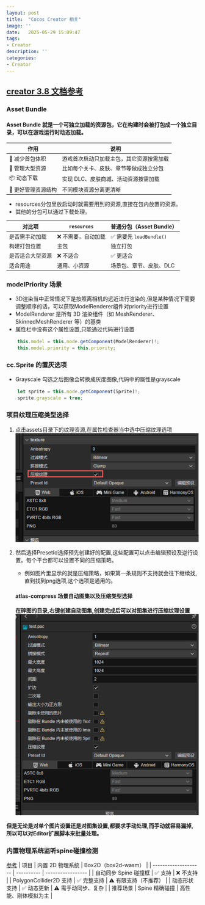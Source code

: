 ```yaml
---
layout: post
title:  "Cocos Creator 相关"
image: ''
date:   2025-05-29 15:09:47
tags:
- Creator
description: ''
categories: 
- Creator
---
```

## [creator 3.8 文档参考](https://docs.cocos.com/creator/3.8/manual/en/editor/extension/first.html)


### Asset Bundle
#### Asset Bundle 就是一个可独立加载的资源包，它在构建时会被打包成一个独立目录，可以在游戏运行时动态加载。

| 作用          | 说明                   |
| ----------- | -------------------- |
| 🚀 减少首包体积   | 游戏首次启动只加载主包，其它资源按需加载 |
| 🧠 管理大型资源   | 比如每个关卡、皮肤、章节等做成独立分包  |
| 📦 动态下载     | 实现 DLC、皮肤商城、活动资源按需加载 |
| 📁 更好管理资源结构 | 不同模块资源分离更清晰          |

* resources分包里放启动时就需要用到的资源,直接在包内放置的资源。
* 其他的分包可以通过下载处理。

| 对比项      | `resources` | 普通分包（Asset Bundle）   |
| -------- | ----------- | -------------------- |
| 是否需手动加载  | ❌ 不需要，自动加载  | ✅ 需要先 `loadBundle()` |
| 构建打包位置   | 主包          | 独立打包                 |
| 是否适合大型资源 | ❌ 不适合       | ✅ 更适合                |
| 适合用途     | 通用、小资源      | 场景包、章节、皮肤、DLC        |

### modelPriority 场景
* 3D渲染当中正常情况下是按照离相机的远近进行渲染的,但是某种情况下需要调整顺序的话，可以获取ModelRenderer组件对priority进行设置
* ModelRenderer 是所有 3D 渲染组件（如 MeshRenderer、SkinnedMeshRenderer 等）的基类
* 属性栏中没有这个属性设置,只能通过代码进行设置
```typescript
    this.model = this.node.getComponent(ModelRenderer)!;
    this.model.priority = this.priority;
```

### cc.Sprite 的置灰选项
* Grayscale 勾选之后图像会转换成灰度图像,代码中的属性是grayscale
```typescript
    let sprite = this.node.getComponent(Sprite)!;
    sprite.grayscale = true;
```

### 项目纹理压缩类型选择
1. 点击assets目录下的纹理资源,在属性检查器当中选中压缩纹理选项
![图片](..\assets\img\creator\compress.png)
2. 然后选择PresetId选择预先创建好的配置,这些配置可以点击编辑预设及逆行设置。每个平台都可以设置不同的压缩策略。  
    * 例如图片里显示的就是压缩策略，如果第一条规则不支持就会往下继续找,直到找到png选项,这个选项是通用的。


    #### atlas-compress 场景自动图集以及压缩类型选择
    __在碎图的目录,右键创建自动图集,创建完成后可以对图集进行压缩纹理设置__
    ![图片](..\assets\img\creator\compress_atlas.png)

__但是无论是对单个图片设置还是对图集设置,都要求手动处理,而手动就容易漏掉,所以可以对Editor扩展脚本来批量处理。__


### 内置物理系统监听spine碰撞检测
[参考](https://docs.cocos.com/creator/3.8/manual/zh/editor/components/spine.html)
| 项目                   | 内置 2D 物理系统 | Box2D（box2d-wasm） |
| -------------------- | ---------- | ----------------- |
| 自动同步 Spine 碰撞框       | ✅ 支持       | ❌ 不支持             |
| PolygonCollider2D 支持 | ✅ 完整支持     | ⚠️ 有限支持（不推荐）      |
| 动态形状支持               | ✅ 动态更新     | ⚠️ 需手动同步、复杂       |
| 推荐场景                 | Spine 精确碰撞 | 高性能、刚体模拟为主        |
